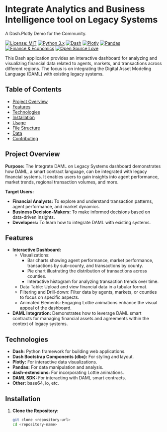 # Integrate Analytics and Business Intelligence tool on Legacy Systems

A Dash.Plotly Demo for the Community.


[![License: MIT](https://img.shields.io/badge/License-MIT-yellow.svg)](https://opensource.org/licenses/MIT)
[![Python 3.x](https://img.shields.io/badge/python-3.x-blue.svg)](https://www.python.org/)
[![Dash](https://img.shields.io/badge/Dash-v2-orange)](https://dash.plotly.com/)
[![Plotly](https://img.shields.io/badge/Plotly-4.x-blue)](https://plotly.com/python/)
[![Pandas](https://img.shields.io/badge/pandas-1.x-blue)](https://pandas.pydata.org/)
[![Finance & Economics](https://img.shields.io/badge/Topic-Finance%20%26%20Economics-green)](https://en.wikipedia.org/wiki/Finance)
[![Open Source Love](https://badges.frapsoft.com/os/v1/open-source.svg?v=103)](https://github.com/ellerbrock/open-source-badges/) 


This Dash application provides an interactive dashboard for analyzing and visualizing financial data related to agents, markets, and transactions across different regions. The focus is on integrating the Digital Asset Modeling Language (DAML) with existing legacy systems.

## Table of Contents

- [Project Overview](#project-overview)
- [Features](#features)
- [Technologies](#technologies)
- [Installation](#installation)
- [Usage](#usage)
- [File Structure](#file-structure)
- [Data](#data)
- [Contributing](#contributing)

## Project Overview

**Purpose:** The Integrate DAML on Legacy Systems dashboard demonstrates how DAML, a smart contract language, can be integrated with legacy financial systems. It enables users to gain insights into agent performance, market trends, regional transaction volumes, and more. 

**Target Users:**

- **Financial Analysts:**  To explore and understand transaction patterns, agent performance, and market dynamics.
- **Business Decision-Makers:** To make informed decisions based on data-driven insights.
- **Developers:** To learn how to integrate DAML with existing systems.

## Features

- **Interactive Dashboard:**
    - Visualizations:
        - Bar charts showing agent performance, market performance, transactions by sub-county, and transactions by county.
        - Pie chart illustrating the distribution of transactions across counties.
        - Interactive histogram for analyzing transaction trends over time.
    - Data Table: Upload and view financial data in a tabular format.
    - Filtering and Drill-down: Filter data by agents, markets, or counties to focus on specific aspects.
    - Animated Elements: Engaging Lottie animations enhance the visual appeal of the dashboard.
- **DAML Integration:** Demonstrates how to leverage DAML smart contracts for managing financial assets and agreements within the context of legacy systems.

## Technologies

- **Dash:** Python framework for building web applications.
- **Dash Bootstrap Components (dbc):** For styling and layout.
- **Plotly:** For interactive data visualizations.
- **Pandas:** For data manipulation and analysis.
- **dash-extensions:** For incorporating Lottie animations.
- **DAML SDK:** For interacting with DAML smart contracts.
- **Other:** base64, io, etc.

## Installation

1. **Clone the Repository:**
   ```bash
   git clone <repository-url>
   cd <repository-name>
